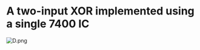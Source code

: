 # A two-input XOR implemented using a single 7400 IC

![D.png](https://qph.cf2.quoracdn.net/main-qimg-335b0b0af21f2ae7ff59956bc3a45694)
